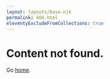 ```yaml
---
layout: layouts/base.njk
permalink: 404.html
eleventyExcludeFromCollections: true
---
```

# Content not found.

Go <a href="{{ '/' | url }}">home</a>.


<!-- Read more: https://www.11ty.io/docs/quicktips/not-found/

This will work for both GitHub pages and Netlify:

* https://help.github.com/articles/creating-a-custom-404-page-for-your-github-pages-site/
* https://www.netlify.com/docs/redirects/#custom-404 -->
